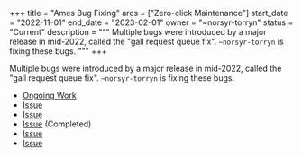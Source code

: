+++
title = "Ames Bug Fixing"
arcs = ["Zero-click Maintenance"]
start_date = "2022-11-01"
end_date = "2023-02-01"
owner = "~norsyr-torryn"
status = "Current"
description = """
Multiple bugs were introduced by a major release in mid-2022, called the "gall
request queue fix".  `~norsyr-torryn` is fixing these bugs.
"""
+++

Multiple bugs were introduced by a major release in mid-2022, called the "gall
request queue fix".  `~norsyr-torryn` is fixing these bugs.

- [Ongoing Work](https://github.com/urbit/urbit/pull/6046)
- [Issue](https://github.com/urbit/urbit/issues/6065)
- [Issue](https://github.com/urbit/urbit/issues/6050)
- [Issue](https://github.com/urbit/urbit/issues/6032) (Completed)
- [Issue](https://github.com/urbit/urbit/issues/5986)
- [Issue](https://github.com/urbit/urbit/issues/5979)
